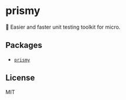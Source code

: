 # prismy

:rocket: Easier and faster unit testing toolkit for micro.

## Packages

- [`prismy`](./packages/prismy)

## License

MIT

